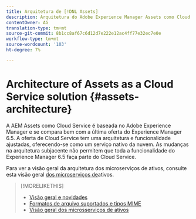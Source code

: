 ```yaml
---
title: Arquitetura de [!DNL Assets]
description: Arquitetura do Adobe Experience Manager Assets como Cloud Service
contentOwner: AG
translation-type: tm+mt
source-git-commit: 8b1cc8af67c6d12d7e222e12ac4ff77e32ec7e0e
workflow-type: tm+mt
source-wordcount: '103'
ht-degree: 7%

---
```



# Architecture of Assets as a Cloud Service solution {#assets-architecture}

A AEM Assets como Cloud Service é baseada no Adobe Experience Manager e se compara bem com a última oferta do Experience Manager 6.5. A oferta de Cloud Service tem uma arquitetura e funcionalidade ajustadas, oferecendo-se como um serviço nativo da nuvem. As mudanças na arquitetura subjacente não permitem que toda a funcionalidade do Experience Manager 6.5 faça parte do Cloud Service.

Para ver a visão geral da arquitetura dos microserviços de ativos, consulte esta visão geral [dos microserviços de](asset-microservices-overview.md#asset-microservices-architecture)ativos.

>[!MORELIKETHIS]
>
>* [Visão geral e novidades](/help/assets/overview.md)
>* [Formatos de arquivo suportados e tipos MIME](file-format-support.md)
>* [Visão geral dos microsserviços de ativos](asset-microservices-overview.md)

